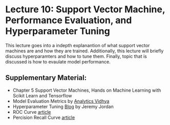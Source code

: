 # Lecture 10: Support Vector Machine, Performance Evaluation, and Hyperparameter Tuning

This lecture goes into a indepth explanantion of what support vector machines are and how they are trained. Additionally, this lecture will briefly discuss hyperparamters and how to tune them. Finally, topic that is discussed is how to evaulate model performance.

## Supplementary Material:
- Chapter 5 Support Vector Machines, Hands on Machine Learning with Scikit Learn and Tensorflow
- Model Evaluation Metrics by [Analytics Vidhya](https://www.analyticsvidhya.com/blog/2016/02/7-important-model-evaluation-error-metrics/)
- Hyperparameter Tuning [Blog](https://www.jeremyjordan.me/hyperparameter-tuning/) by Jeremy Jordan
- ROC Curve [article](http://gim.unmc.edu/dxtests/roc2.htm)
- Percision Recall Curve [article](http://scikit-learn.org/stable/auto_examples/model_selection/plot_precision_recall.html)